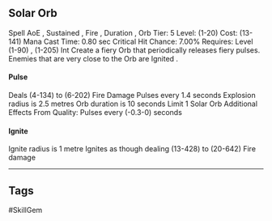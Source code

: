 ## Solar Orb
Spell
AoE , Sustained , Fire , Duration , Orb
Tier: 5
Level: (1-20)
Cost: (13-141) Mana
Cast Time: 0.80 sec
Critical Hit Chance: 7.00%
Requires: Level (1-90) , (1-205) Int
Create a fiery Orb that periodically releases fiery pulses. Enemies that are very close to the Orb are Ignited .
#### Pulse
Deals (4-134) to (6-202) Fire Damage
Pulses every 1.4 seconds
Explosion radius is 2.5 metres
Orb duration is 10 seconds
Limit 1 Solar Orb
Additional Effects From Quality:
Pulses every (-0.3-0) seconds
#### Ignite
Ignite radius is 1 metre
Ignites as though dealing (13-428) to (20-642) Fire damage

---
## Tags
#SkillGem
